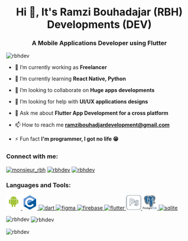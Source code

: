 <h1 align="center">Hi 👋, It's Ramzi Bouhadajar (RBH) Developments (DEV)</h1>
<h3 align="center">A Mobile Applications Developer using Flutter</h3>

<p align="left"> <img src="https://komarev.com/ghpvc/?username=rbhdev&label=Profile%20views&color=0e75b6&style=flat" alt="rbhdev" /> </p>

- 🔭 I’m currently working as **Freelancer**

- 🌱 I’m currently learning **React Native, Python**

- 👯 I’m looking to collaborate on **Huge apps developments**

- 🤝 I’m looking for help with **UI/UX applications designs**

- 💬 Ask me about **Flutter App Development for a cross platform**

- 📫 How to reach me **ramzibouhadjardevelopment@gmail.com**

- ⚡ Fun fact **I'm programmer, I got no life 😁**

<h3 align="left">Connect with me:</h3>
<p align="left">
<a href="https://fb.com/monsieur_rbh" target="blank"><img align="center" src="https://raw.githubusercontent.com/rahuldkjain/github-profile-readme-generator/master/src/images/icons/Social/facebook.svg" alt="monsieur_rbh" height="30" width="40" /></a>
<a href="https://instagram.com/rbhdev" target="blank"><img align="center" src="https://raw.githubusercontent.com/rahuldkjain/github-profile-readme-generator/master/src/images/icons/Social/instagram.svg" alt="rbhdev" height="30" width="40" /></a>
<a href="https://www.youtube.com/c/rbhdev" target="blank"><img align="center" src="https://raw.githubusercontent.com/rahuldkjain/github-profile-readme-generator/master/src/images/icons/Social/youtube.svg" alt="rbhdev" height="30" width="40" /></a>
</p>

<h3 align="left">Languages and Tools:</h3>
<p align="left"> <a href="https://developer.android.com" target="_blank" rel="noreferrer"> <img src="https://raw.githubusercontent.com/devicons/devicon/master/icons/android/android-original-wordmark.svg" alt="android" width="40" height="40"/> </a> <a href="https://www.cprogramming.com/" target="_blank" rel="noreferrer"> <img src="https://raw.githubusercontent.com/devicons/devicon/master/icons/c/c-original.svg" alt="c" width="40" height="40"/> </a> <a href="https://dart.dev" target="_blank" rel="noreferrer"> <img src="https://www.vectorlogo.zone/logos/dartlang/dartlang-icon.svg" alt="dart" width="40" height="40"/> </a> <a href="https://www.figma.com/" target="_blank" rel="noreferrer"> <img src="https://www.vectorlogo.zone/logos/figma/figma-icon.svg" alt="figma" width="40" height="40"/> </a> <a href="https://firebase.google.com/" target="_blank" rel="noreferrer"> <img src="https://www.vectorlogo.zone/logos/firebase/firebase-icon.svg" alt="firebase" width="40" height="40"/> </a> <a href="https://flutter.dev" target="_blank" rel="noreferrer"> <img src="https://www.vectorlogo.zone/logos/flutterio/flutterio-icon.svg" alt="flutter" width="40" height="40"/> </a> <a href="https://www.photoshop.com/en" target="_blank" rel="noreferrer"> <img src="https://raw.githubusercontent.com/devicons/devicon/master/icons/photoshop/photoshop-line.svg" alt="photoshop" width="40" height="40"/> </a> <a href="https://www.postgresql.org" target="_blank" rel="noreferrer"> <img src="https://raw.githubusercontent.com/devicons/devicon/master/icons/postgresql/postgresql-original-wordmark.svg" alt="postgresql" width="40" height="40"/> </a> <a href="https://www.sqlite.org/" target="_blank" rel="noreferrer"> <img src="https://www.vectorlogo.zone/logos/sqlite/sqlite-icon.svg" alt="sqlite" width="40" height="40"/> </a> </p>

<p><img align="left" src="https://github-readme-stats.vercel.app/api/top-langs?username=rbhdev&show_icons=true&locale=en&layout=compact" alt="rbhdev" /></p>

<p>&nbsp;<img align="center" src="https://github-readme-stats.vercel.app/api?username=rbhdev&show_icons=true&locale=en" alt="rbhdev" /></p>

<p><img align="center" src="https://github-readme-streak-stats.herokuapp.com/?user=rbhdev&" alt="rbhdev" /></p>

